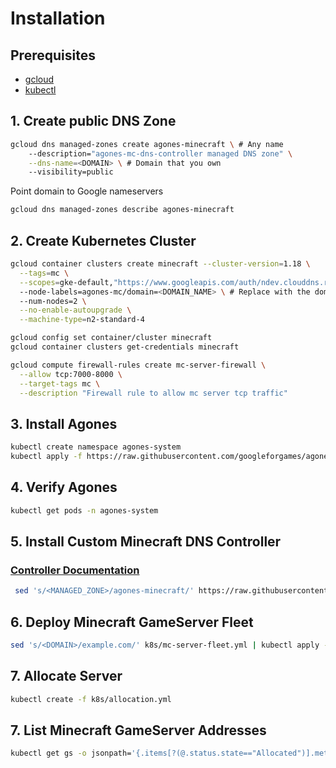 # Installation

## Prerequisites

- [gcloud](https://cloud.google.com/sdk/docs/install)
- [kubectl](https://kubernetes.io/docs/tasks/tools/included/install-kubectl-gcloud/)

## 1. Create public DNS Zone

```sh
gcloud dns managed-zones create agones-minecraft \ # Any name
    --description="agones-mc-dns-controller managed DNS zone" \
    --dns-name=<DOMAIN> \ # Domain that you own
    --visibility=public
```

Point domain to Google nameservers

```sh
gcloud dns managed-zones describe agones-minecraft
```

## 2. Create Kubernetes Cluster

```sh
gcloud container clusters create minecraft --cluster-version=1.18 \
  --tags=mc \
  --scopes=gke-default,"https://www.googleapis.com/auth/ndev.clouddns.readwrite" \ # GKE scope needed for Cloud DNS
  --node-labels=agones-mc/domain=<DOMAIN_NAME> \ # Replace with the domain for the zone that the controller will manage
  --num-nodes=2 \
  --no-enable-autoupgrade \
  --machine-type=n2-standard-4
```

```sh
gcloud config set container/cluster minecraft
gcloud container clusters get-credentials minecraft
```

```sh
gcloud compute firewall-rules create mc-server-firewall \
  --allow tcp:7000-8000 \
  --target-tags mc \
  --description "Firewall rule to allow mc server tcp traffic"
```

## 3. Install Agones

```sh
kubectl create namespace agones-system
kubectl apply -f https://raw.githubusercontent.com/googleforgames/agones/release-1.14.0/install/yaml/install.yaml
```

## 4. Verify Agones

```sh
kubectl get pods -n agones-system
```

## 5. Install Custom Minecraft DNS Controller

### [Controller Documentation](./controller)

```sh
 sed 's/<MANAGED_ZONE>/agones-minecraft/' https://raw.githubusercontent.com/saulmaldonado/agones-minecraft/main/k8s/agones-mc-dns-controller.yaml | kubectl apply -f - # agones-minecraft matches the name of zone created earlier
```

## 6. Deploy Minecraft GameServer Fleet

```sh
sed 's/<DOMAIN>/example.com/' k8s/mc-server-fleet.yml | kubectl apply -f - # replace 'example.com' with the domain you will be using
```

## 7. Allocate Server

```sh
kubectl create -f k8s/allocation.yml
```

## 7. List Minecraft GameServer Addresses

```sh
kubectl get gs -o jsonpath='{.items[?(@.status.state=="Allocated")].metadata.annotations.agones-mc/externalDNS}'
```
